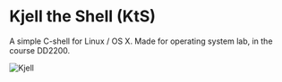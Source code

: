 # Kjell the Shell (KtS)

A simple C-shell for Linux / OS X. Made for operating system lab, in the course DD2200.

![Kjell](http://i.imgur.com/Q2qbV4a.jpg)
